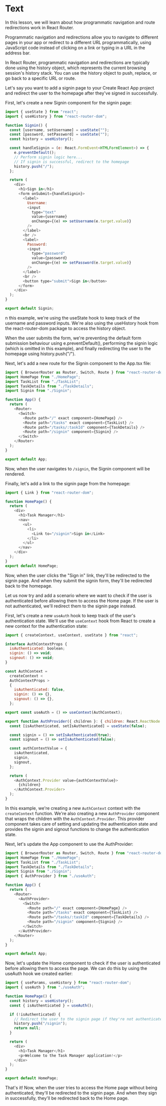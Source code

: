 # Text

In this lesson, we will learn about how programmatic navigation and route redirections work in React Router.

Programmatic navigation and redirections allow you to navigate to different pages in your app or redirect to a different URL programmatically, using JavaScript code instead of clicking on a link or typing in a URL in the address bar.

In React Router, programmatic navigation and redirections are typically done using the history object, which represents the current browsing session's history stack. You can use the history object to push, replace, or go back to a specific URL or route.

Let's say you want to add a signin page to your Create React App project and redirect the user to the homepage after they've signed in successfully.

First, let's create a new Signin component for the signin page:

```js
import { useState } from "react";
import { useHistory } from "react-router-dom";

function Signin() {
  const [username, setUsername] = useState("");
  const [password, setPassword] = useState("");
  const history = useHistory();

  const handleSignin = (e: React.FormEvent<HTMLFormElement>) => {
    e.preventDefault();
    // Perform signin logic here...
    // If signin is successful, redirect to the homepage
    history.push("/");
  };

  return (
    <div>
      <h1>Sign in</h1>
      <form onSubmit={handleSignin}>
        <label>
          Username:
          <input
            type="text"
            value={username}
            onChange={(e) => setUsername(e.target.value)}
          />
        </label>
        <br />
        <label>
          Password:
          <input
            type="password"
            value={password}
            onChange={(e) => setPassword(e.target.value)}
          />
        </label>
        <br />
        <button type="submit">Sign in</button>
      </form>
    </div>
  );
}

export default Signin;
```

n this example, we're using the useState hook to keep track of the username and password inputs. We're also using the useHistory hook from the react-router-dom package to access the history object.

When the user submits the form, we're preventing the default form submission behaviour using e.preventDefault(), performing the signin logic (which is omitted in this example), and finally redirecting the user to the homepage using history.push("/").

Next, let's add a new route for the Signin component to the App.tsx file:

```js
import { BrowserRouter as Router, Switch, Route } from "react-router-dom";
import HomePage from "./HomePage";
import TaskList from "./TaskList";
import TaskDetails from "./TaskDetails";
import Signin from "./Signin";

function App() {
  return (
    <Router>
      <Switch>
        <Route path="/" exact component={HomePage} />
        <Route path="/tasks" exact component={TaskList} />
        <Route path="/tasks/:taskId" component={TaskDetails} />
        <Route path="/signin" component={Signin} />
      </Switch>
    </Router>
  );
}

export default App;
```

Now, when the user navigates to `/signin`, the Signin component will be rendered.

Finally, let's add a link to the signin page from the homepage:

```js
import { Link } from "react-router-dom";

function HomePage() {
  return (
    <div>
      <h1>Task Manager</h1>
      <nav>
        <ul>
          <li>
            <Link to="/signin">Sign in</Link>
          </li>
        </ul>
      </nav>
    </div>
  );
}
export default HomePage;
```

Now, when the user clicks the "Sign in" link, they'll be redirected to the signin page. And when they submit the signin form, they'll be redirected back to the homepage.

Let us now try and add a scenario where we want to check if the user is authenticated before allowing them to access the Home page. If the user is not authenticated, we'll redirect them to the signin page instead.

First, let's create a new `useAuth` hook to keep track of the user's authentication state. We'll use the `useContext` hook from React to create a new context for the authentication state:

```js
import { createContext, useContext, useState } from "react";

interface AuthContextProps {
  isAuthenticated: boolean;
  signin: () => void;
  signout: () => void;
}

const AuthContext =
  createContext <
  AuthContextProps >
  {
    isAuthenticated: false,
    signin: () => {},
    signout: () => {},
  };

export const useAuth = () => useContext(AuthContext);

export function AuthProvider({ children }: { children: React.ReactNode }) {
  const [isAuthenticated, setIsAuthenticated] = useState(false);

  const signin = () => setIsAuthenticated(true);
  const signout = () => setIsAuthenticated(false);

  const authContextValue = {
    isAuthenticated,
    signin,
    signout,
  };

  return (
    <AuthContext.Provider value={authContextValue}>
      {children}
    </AuthContext.Provider>
  );
}
```

In this example, we're creating a new `AuthContext` context with the `createContext` function. We're also creating a new `AuthProvider` component that wraps the children with the `AuthContext.Provider`. This provider component takes care of setting and updating the authentication state and provides the signin and signout functions to change the authentication state.

Next, let's update the App component to use the AuthProvider:

```js
import { BrowserRouter as Router, Switch, Route } from "react-router-dom";
import HomePage from "./HomePage";
import TaskList from "./TaskList";
import TaskDetails from "./TaskDetails";
import Signin from "./Signin";
import { AuthProvider } from "./useAuth";

function App() {
  return (
    <Router>
      <AuthProvider>
        <Switch>
          <Route path="/" exact component={HomePage} />
          <Route path="/tasks" exact component={TaskList} />
          <Route path="/tasks/:taskId" component={TaskDetails} />
          <Route path="/signin" component={Signin} />
        </Switch>
      </AuthProvider>
    </Router>
  );
}

export default App;
```

Now, let's update the Home component to check if the user is authenticated before allowing them to access the page. We can do this by using the useAuth hook we created earlier:

```js
import { useParams, useHistory } from "react-router-dom";
import { useAuth } from "./useAuth";

function HomePage() {
  const history = useHistory();
  const { isAuthenticated } = useAuth();

  if (!isAuthenticated) {
    // Redirect the user to the signin page if they're not authenticated
    history.push("/signin");
    return null;
  }

  return (
    <div>
      <h1>Task Manager</h1>
      <p>Welcome to the Task Manager application!</p>
    </div>
  );
}

export default HomePage;
```

That's it! Now, when the user tries to access the Home page without being authenticated, they'll be redirected to the signin page. And when they sign in successfully, they'll be redirected back to the Home page.
